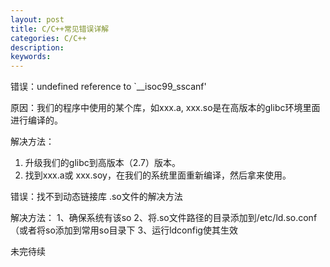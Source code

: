 ```yaml
---
layout: post
title: C/C++常见错误详解
categories: C/C++
description: 
keywords: 
---
```




错误：undefined reference to `__isoc99_sscanf'

原因：我们的程序中使用的某个库，如xxx.a,  xxx.so是在高版本的glibc环境里面进行编译的。

解决方法：
1. 升级我们的glibc到高版本（2.7）版本。
2. 找到xxx.a或 xxx.soy，在我们的系统里面重新编译，然后拿来使用。
 
 
 
错误：找不到动态链接库 .so文件的解决方法

解决方法：
1、确保系统有该so
2、将.so文件路径的目录添加到/etc/ld.so.conf（或者将so添加到常用so目录下
3、运行ldconfig使其生效
 
 
 
未完待续
 

